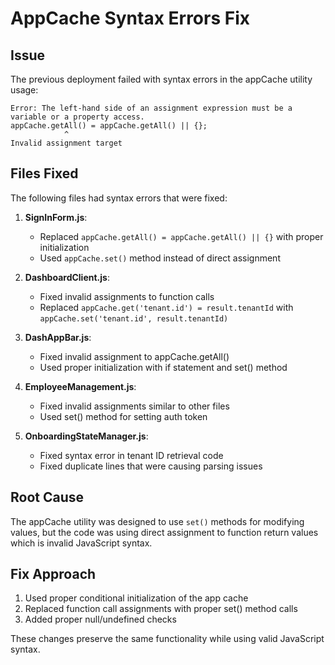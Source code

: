 # AppCache Syntax Errors Fix

## Issue
The previous deployment failed with syntax errors in the appCache utility usage:

```
Error: The left-hand side of an assignment expression must be a variable or a property access.
appCache.getAll() = appCache.getAll() || {};
            ^
Invalid assignment target
```

## Files Fixed
The following files had syntax errors that were fixed:

1. **SignInForm.js**:
   - Replaced `appCache.getAll() = appCache.getAll() || {}` with proper initialization
   - Used `appCache.set()` method instead of direct assignment

2. **DashboardClient.js**:
   - Fixed invalid assignments to function calls
   - Replaced `appCache.get('tenant.id') = result.tenantId` with `appCache.set('tenant.id', result.tenantId)`

3. **DashAppBar.js**:
   - Fixed invalid assignment to appCache.getAll()
   - Used proper initialization with if statement and set() method

4. **EmployeeManagement.js**:
   - Fixed invalid assignments similar to other files
   - Used set() method for setting auth token

5. **OnboardingStateManager.js**:
   - Fixed syntax error in tenant ID retrieval code
   - Fixed duplicate lines that were causing parsing issues

## Root Cause
The appCache utility was designed to use `set()` methods for modifying values, but the code was
using direct assignment to function return values which is invalid JavaScript syntax.

## Fix Approach
1. Used proper conditional initialization of the app cache
2. Replaced function call assignments with proper set() method calls
3. Added proper null/undefined checks

These changes preserve the same functionality while using valid JavaScript syntax.
